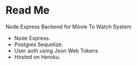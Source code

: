 # Read Me

Node Express Backend for Movie To Watch System

* Node Express.
* Postgres Sequelize.
* User auth using Json Web Tokens
* Hosted on Heroku.
